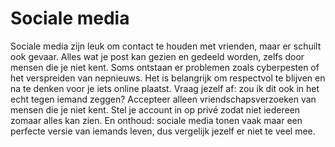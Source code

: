 # Sociale media
Sociale media zijn leuk om contact te houden met vrienden, maar er schuilt ook gevaar. Alles wat je post kan gezien en gedeeld worden, zelfs door mensen die je niet kent. Soms ontstaan er problemen zoals cyberpesten of het verspreiden van nepnieuws. Het is belangrijk om respectvol te blijven en na te denken voor je iets online plaatst. Vraag jezelf af: zou ik dit ook in het echt tegen iemand zeggen? Accepteer alleen vriendschapsverzoeken van mensen die je niet kent. Stel je account in op privé zodat niet iedereen zomaar alles kan zien. En onthoud: sociale media tonen vaak maar een perfecte versie van iemands leven, dus vergelijk jezelf er niet te veel mee.